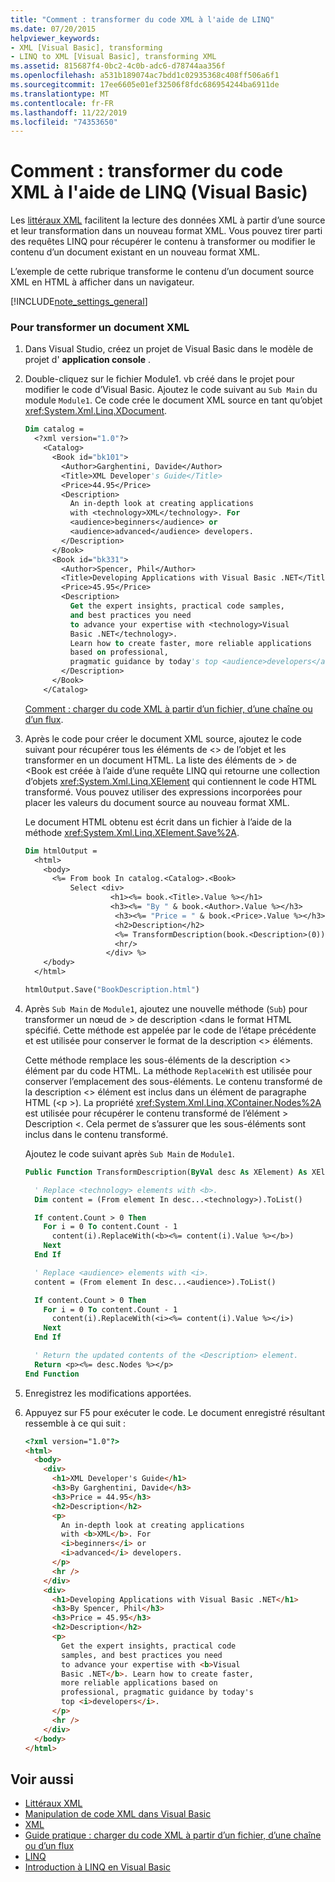 ```yaml
---
title: "Comment : transformer du code XML à l'aide de LINQ"
ms.date: 07/20/2015
helpviewer_keywords:
- XML [Visual Basic], transforming
- LINQ to XML [Visual Basic], transforming XML
ms.assetid: 815687f4-0bc2-4c0b-adc6-d78744aa356f
ms.openlocfilehash: a531b189074ac7bdd1c02935368c408ff506a6f1
ms.sourcegitcommit: 17ee6605e01ef32506f8fdc686954244ba6911de
ms.translationtype: MT
ms.contentlocale: fr-FR
ms.lasthandoff: 11/22/2019
ms.locfileid: "74353650"
---
```

# <a name="how-to-transform-xml-by-using-linq-visual-basic"></a>Comment : transformer du code XML à l'aide de LINQ (Visual Basic)

Les [littéraux XML](../../../../visual-basic/language-reference/xml-literals/index.md) facilitent la lecture des données XML à partir d’une source et leur transformation dans un nouveau format XML. Vous pouvez tirer parti des requêtes LINQ pour récupérer le contenu à transformer ou modifier le contenu d’un document existant en un nouveau format XML.

L’exemple de cette rubrique transforme le contenu d’un document source XML en HTML à afficher dans un navigateur.

[!INCLUDE[note_settings_general](~/includes/note-settings-general-md.md)]

### <a name="to-transform-an-xml-document"></a>Pour transformer un document XML

1. Dans Visual Studio, créez un projet de Visual Basic dans le modèle de projet d' **application console** .

2. Double-cliquez sur le fichier Module1. vb créé dans le projet pour modifier le code d’Visual Basic. Ajoutez le code suivant au `Sub Main` du module `Module1`. Ce code crée le document XML source en tant qu’objet <xref:System.Xml.Linq.XDocument>.

    ```vb
    Dim catalog =
      <?xml version="1.0"?>
        <Catalog>
          <Book id="bk101">
            <Author>Garghentini, Davide</Author>
            <Title>XML Developer's Guide</Title>
            <Price>44.95</Price>
            <Description>
              An in-depth look at creating applications
              with <technology>XML</technology>. For
              <audience>beginners</audience> or
              <audience>advanced</audience> developers.
            </Description>
          </Book>
          <Book id="bk331">
            <Author>Spencer, Phil</Author>
            <Title>Developing Applications with Visual Basic .NET</Title>
            <Price>45.95</Price>
            <Description>
              Get the expert insights, practical code samples,
              and best practices you need
              to advance your expertise with <technology>Visual
              Basic .NET</technology>.
              Learn how to create faster, more reliable applications
              based on professional,
              pragmatic guidance by today's top <audience>developers</audience>.
            </Description>
          </Book>
        </Catalog>
    ```

     [Comment : charger du code XML à partir d’un fichier, d’une chaîne ou d’un flux](../../../../visual-basic/programming-guide/language-features/xml/how-to-load-xml-from-a-file-string-or-stream.md).

3. Après le code pour créer le document XML source, ajoutez le code suivant pour récupérer tous les éléments de \<> de l’objet et les transformer en un document HTML. La liste des éléments de > de \<Book est créée à l’aide d’une requête LINQ qui retourne une collection d’objets <xref:System.Xml.Linq.XElement> qui contiennent le code HTML transformé. Vous pouvez utiliser des expressions incorporées pour placer les valeurs du document source au nouveau format XML.

     Le document HTML obtenu est écrit dans un fichier à l’aide de la méthode <xref:System.Xml.Linq.XElement.Save%2A>.

    ```vb
    Dim htmlOutput =
      <html>
        <body>
          <%= From book In catalog.<Catalog>.<Book>
              Select <div>
                       <h1><%= book.<Title>.Value %></h1>
                       <h3><%= "By " & book.<Author>.Value %></h3>
                        <h3><%= "Price = " & book.<Price>.Value %></h3>
                        <h2>Description</h2>
                        <%= TransformDescription(book.<Description>(0)) %>
                        <hr/>
                      </div> %>
        </body>
      </html>

    htmlOutput.Save("BookDescription.html")
    ```

4. Après `Sub Main` de `Module1`, ajoutez une nouvelle méthode (`Sub`) pour transformer un nœud de > de description \<dans le format HTML spécifié. Cette méthode est appelée par le code de l’étape précédente et est utilisée pour conserver le format de la description \<> éléments.

     Cette méthode remplace les sous-éléments de la description \<> élément par du code HTML. La méthode `ReplaceWith` est utilisée pour conserver l’emplacement des sous-éléments. Le contenu transformé de la description \<> élément est inclus dans un élément de paragraphe HTML (\<p >). La propriété <xref:System.Xml.Linq.XContainer.Nodes%2A> est utilisée pour récupérer le contenu transformé de l’élément > Description \<. Cela permet de s’assurer que les sous-éléments sont inclus dans le contenu transformé.

     Ajoutez le code suivant après `Sub Main` de `Module1`.

    ```vb
    Public Function TransformDescription(ByVal desc As XElement) As XElement

      ' Replace <technology> elements with <b>.
      Dim content = (From element In desc...<technology>).ToList()

      If content.Count > 0 Then
        For i = 0 To content.Count - 1
          content(i).ReplaceWith(<b><%= content(i).Value %></b>)
        Next
      End If

      ' Replace <audience> elements with <i>.
      content = (From element In desc...<audience>).ToList()

      If content.Count > 0 Then
        For i = 0 To content.Count - 1
          content(i).ReplaceWith(<i><%= content(i).Value %></i>)
        Next
      End If

      ' Return the updated contents of the <Description> element.
      Return <p><%= desc.Nodes %></p>
    End Function
    ```

5. Enregistrez les modifications apportées.

6. Appuyez sur F5 pour exécuter le code. Le document enregistré résultant ressemble à ce qui suit :

    ```html
    <?xml version="1.0"?>
    <html>
      <body>
        <div>
          <h1>XML Developer's Guide</h1>
          <h3>By Garghentini, Davide</h3>
          <h3>Price = 44.95</h3>
          <h2>Description</h2>
          <p>
            An in-depth look at creating applications
            with <b>XML</b>. For
            <i>beginners</i> or
            <i>advanced</i> developers.
          </p>
          <hr />
        </div>
        <div>
          <h1>Developing Applications with Visual Basic .NET</h1>
          <h3>By Spencer, Phil</h3>
          <h3>Price = 45.95</h3>
          <h2>Description</h2>
          <p>
            Get the expert insights, practical code
            samples, and best practices you need
            to advance your expertise with <b>Visual
            Basic .NET</b>. Learn how to create faster,
            more reliable applications based on
            professional, pragmatic guidance by today's
            top <i>developers</i>.
          </p>
          <hr />
        </div>
      </body>
    </html>
    ```

## <a name="see-also"></a>Voir aussi

- [Littéraux XML](../../../../visual-basic/language-reference/xml-literals/index.md)
- [Manipulation de code XML dans Visual Basic](../../../../visual-basic/programming-guide/language-features/xml/manipulating-xml.md)
- [XML](../../../../visual-basic/programming-guide/language-features/xml/index.md)
- [Guide pratique : charger du code XML à partir d’un fichier, d’une chaîne ou d’un flux](../../../../visual-basic/programming-guide/language-features/xml/how-to-load-xml-from-a-file-string-or-stream.md)
- [LINQ](../../../../visual-basic/programming-guide/language-features/linq/index.md)
- [Introduction à LINQ en Visual Basic](../../../../visual-basic/programming-guide/language-features/linq/introduction-to-linq.md)
